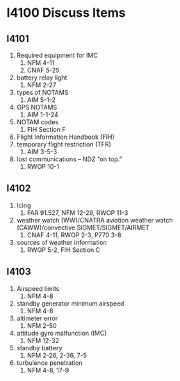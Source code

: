 # I4100 Discuss Items

## I4101

1. Required equipment for IMC
    1. NFM 4-11
    1. CNAF 5-25
1. battery relay light
    1. NFM 2-27
1. types of NOTAMS
    1. AIM 5-1-2
1. GPS NOTAMS
    1. AIM 1-1-24
1. NOTAM codes
    1. FIH Section F
1. Flight Information Handbook (FIH)
1. temporary flight restriction (TFR)
    1. AIM 3-5-3
1. lost communications – NDZ “on top.”
    1. RWOP 10-1

## I4102

1. Icing
    1. FAR 91.527, NFM 12-29, RWOP 11-3
1. weather watch (WW)/CNATRA aviation weather watch (CAWW)/convective SIGMET/SIGMET/AIRMET
    1. CNAF 4-11, RWOP 2-3, P770 3-8
1. sources of weather information
    1. RWOP 5-2, FIH Section C

## I4103

1. Airspeed limits
    1. NFM 4-8
1. standby generator minimum airspeed
    1. NFM 4-8
1. altimeter error
    1. NFM 2-50
1. attitude gyro malfunction (IMC)
    1. NFM 12-32
1. standby battery
    1. NFM 2-26, 2-36, 7-5
1. turbulence penetration
    1. NFM 4-8, 17-9
